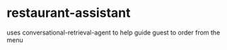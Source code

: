 # restaurant-assistant
uses  conversational-retrieval-agent to help guide guest to order from the menu
